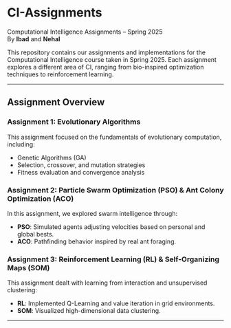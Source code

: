 # CI-Assignments

Computational Intelligence Assignments – Spring 2025  
By **Ibad** and **Nehal**

This repository contains our assignments and implementations for the Computational Intelligence course taken in Spring 2025. Each assignment explores a different area of CI, ranging from bio-inspired optimization techniques to reinforcement learning.

---

## Assignment Overview

### Assignment 1: Evolutionary Algorithms
This assignment focused on the fundamentals of evolutionary computation, including:
- Genetic Algorithms (GA)
- Selection, crossover, and mutation strategies
- Fitness evaluation and convergence analysis  

### Assignment 2: Particle Swarm Optimization (PSO) & Ant Colony Optimization (ACO)
In this assignment, we explored swarm intelligence through:
- **PSO**: Simulated agents adjusting velocities based on personal and global bests.
- **ACO**: Pathfinding behavior inspired by real ant foraging.

### Assignment 3: Reinforcement Learning (RL) & Self-Organizing Maps (SOM)
This assignment dealt with learning from interaction and unsupervised clustering:
- **RL**: Implemented Q-Learning and value iteration in grid environments.
- **SOM**: Visualized high-dimensional data clustering.

---
